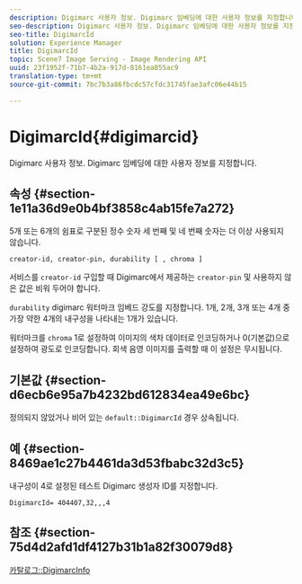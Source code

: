 ```yaml
---
description: Digimarc 사용자 정보. Digimarc 임베딩에 대한 사용자 정보를 지정합니다.
seo-description: Digimarc 사용자 정보. Digimarc 임베딩에 대한 사용자 정보를 지정합니다.
seo-title: DigimarcId
solution: Experience Manager
title: DigimarcId
topic: Scene7 Image Serving - Image Rendering API
uuid: 23f1952f-71b7-4b2a-917d-8161ea855ac9
translation-type: tm+mt
source-git-commit: 7bc7b3a86fbcdc57cfdc31745fae3afc06e44b15

---
```



# DigimarcId{#digimarcid}

Digimarc 사용자 정보. Digimarc 임베딩에 대한 사용자 정보를 지정합니다.

## 속성 {#section-1e11a36d9e0b4bf3858c4ab15fe7a272}

5개 또는 6개의 쉼표로 구분된 정수 숫자 세 번째 및 네 번째 숫자는 더 이상 사용되지 않습니다.

`creator-id, creator-pin, durability [ , chroma ]`

서비스를 `creator-id` 구입할 때 Digimarc에서 제공하는 `creator-pin` 및 사용하지 않은 값은 비워 두어야 합니다.

`durability` digimarc 워터마크 임베드 강도를 지정합니다. 1개, 2개, 3개 또는 4개 중 가장 약한 4개의 내구성을 나타내는 1개가 있습니다.

워터마크를 `chroma` 1로 설정하여 이미지의 색차 데이터로 인코딩하거나 0(기본값)으로 설정하여 광도로 인코딩합니다. 회색 음영 이미지를 출력할 때 이 설정은 무시됩니다.

## 기본값 {#section-d6ecb6e95a7b4232bd612834ea49e6bc}

정의되지 않았거나 비어 있는 `default::DigimarcId` 경우 상속됩니다.

## 예 {#section-8469ae1c27b4461da3d53fbabc32d3c5}

내구성이 4로 설정된 테스트 Digimarc 생성자 ID를 지정합니다.

`DigimarcId= 404407,32,,,4`

## 참조 {#section-75d4d2afd1df4127b31b1a82f30079d8}

[카탈로그::DigimarcInfo](../../../../../is-api/image-catalog/image-serving-api-ref/c-image-catalog-reference/c-image-svg-data-reference/c-image-data-reference/r-digimarcinfo-cat.md#reference-4925764ed683466bb7af4b807c86f8ba)
